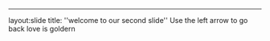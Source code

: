 ---
layout:slide
title: ''welcome to our second slide''
Use the left arrow to go back
love is goldern
